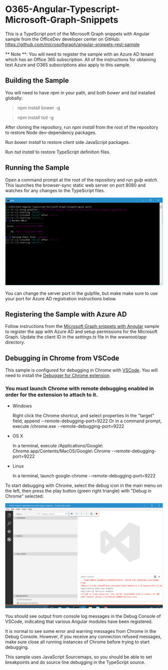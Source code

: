 # O365-Angular-Typescript-Microsoft-Graph-Snippets

This is a TypeScript port of the Microsoft Graph snippets with Angular sample from the OfficeDev developer center on GitHub: https://github.com/microsoftgraph/angular-snippets-rest-sample

** Note **: You will need to register the sample with an Azure AD tenant which has an Office 365 subscription.  All of the instructions for obtaining test Azure and O365 subscriptions also apply to this sample.

## Building the Sample

You will need to have *npm* in your path, and both *bower* and *tsd* installed globally:

> npm install bower -g

> npm install tsd -g

After cloning the repository, run *npm install* from the root of the repository to restore Node dev-dependency packages.

Run *bower install* to restore client side JavaScript packages.

Run *tsd install* to restore TypeScript definition files.

## Running the Sample

Open a command prompt at the root of the repository and run *gulp watch*.  This launches the browser-sync static web server on port 8080 and watches for any changes to the TypeScript files.

![gulp watch output](./server-console.png)

You can change the server port in the gulpfile, but make make sure to use your port for Azure AD registration instructions below.

## Registering the Sample with Azure AD

Follow instructions from the [Microsoft Graph snippets with Angular](https://github.com/microsoftgraph/angular-snippets-rest-sample) sample to register the app with Azure AD and setup permissions for the Microsoft Graph.  Update the client ID in the *settings.ts* file in the *wwwroot/app* directory.

## Debugging in Chrome from VSCode

This sample is configured for debugging in Chrome with [VSCode](https://code.visualstudio.com/).  You will need to install the [Debugger for Chrome extension](https://marketplace.visualstudio.com/items?itemName=msjsdiag.debugger-for-chrome).

### You must launch Chrome with remote debugging enabled in order for the extension to attach to it.

+ Windows

  Right click the Chrome shortcut, and select properties
In the "target" field, append --remote-debugging-port=9222
Or in a command prompt, execute <path to chrome>/chrome.exe --remote-debugging-port=9222

+ OS X

  In a terminal, execute /Applications/Google\ Chrome.app/Contents/MacOS/Google\ Chrome --remote-debugging-port=9222

+ Linux

  In a terminal, launch google-chrome --remote-debugging-port=9222

To start debugging with Chrome, select the debug icon in the main menu on the left, then press the play button (green right triangle) with "Debug in Chrome" selected:

![vscode debug view](./vscode-debug.png)

You should see output from console log messages in the Debug Console of VSCode, indicating that various Angular modules have been registered.

It is normal to see some error and warning messages from Chrome in the Debug Console.  However, if you receive any connection refused messages, make sure close all running instances of Chrome before trying to start debugging.

This sample uses JavaScript Sourcemaps, so you should be able to set breakpoints and do source line debugging in the TypeScript source.

